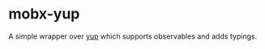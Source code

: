 # mobx-yup

A simple wrapper over [yup](https://github.com/jquense/yup) which supports
observables and adds typings.
